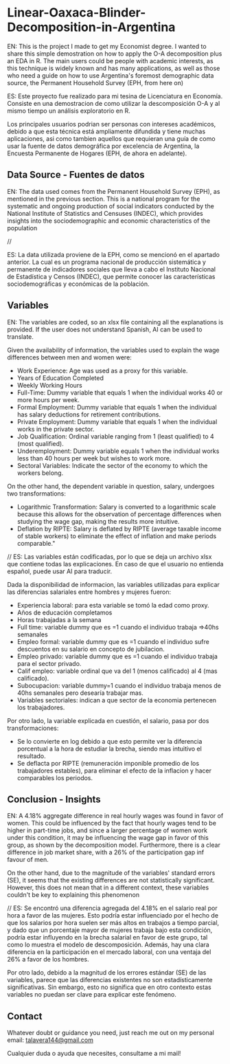 # Linear-Oaxaca-Blinder-Decomposition-in-Argentina
EN: This is the project I made to get my Economist degree. I wanted to share this simple demostration on how to apply the O-A decomposition plus an EDA in R. 
The main users could be people with academic interests, as this technique is widely known and has many applications, as well as those who need a guide on how to use Argentina's foremost demographic data source, the Permanent Household Survey (EPH, from here on)


ES: Este proyecto fue realizado para mi tesina de Licenciatura en Economía. Consiste en una demostracion de como utilizar la descomposición O-A y al mismo tiempo un análisis exploratorio en R.

Los principales usuarios podrian ser personas con intereses académicos, debido a que esta técnica está ampliamente difundida y tiene muchas aplicaciones, asi como tambien aquellos que requieran una guía de como usar la fuente de datos demográfica por excelencia de Argentina, la Encuesta Permanente de Hogares (EPH, de ahora en adelante). 

## Data Source - Fuentes de datos
EN: The data used comes from the Permanent Household Survey (EPH), as mentioned in the previous section. This is a national program for the systematic and ongoing production of social indicators conducted by the National Institute of Statistics and Censuses (INDEC), which provides insights into the sociodemographic and economic characteristics of the population

//

ES: La data utilizada proviene de la EPH, como se mencionó en el apartado anterior. La cual es un programa nacional de producción sistemática y permanente de indicadores sociales que lleva a cabo el Instituto Nacional de Estadística y Censos (INDEC), que permite conocer las características sociodemográficas y económicas de la población.

## Variables 
EN:
The variables are coded, so an xlsx file containing all the explanations is provided. If the user does not understand Spanish, AI can be used to translate.

Given the availability of information, the variables used to explain the wage differences between men and women were:

* Work Experience: Age was used as a proxy for this variable.
* Years of Education Completed
* Weekly Working Hours
* Full-Time: Dummy variable that equals 1 when the individual works 40 or more hours per week.
* Formal Employment: Dummy variable that equals 1 when the individual has salary deductions for retirement contributions.
* Private Employment: Dummy variable that equals 1 when the individual works in the private sector.
* Job Qualification: Ordinal variable ranging from 1 (least qualified) to 4 (most qualified).
* Underemployment: Dummy variable equals 1 when the individual works less than 40 hours per week but wishes to work more.
* Sectoral Variables: Indicate the sector of the economy to which the workers belong.

On the other hand, the dependent variable in question, salary, undergoes two transformations:
* Logarithmic Transformation: Salary is converted to a logarithmic scale because this allows for the observation of percentage differences when studying the wage gap, making the results more intuitive.
* Deflation by RIPTE: Salary is deflated by RIPTE (average taxable income of stable workers) to eliminate the effect of inflation and make periods comparable."

//
ES:
Las variables están codificadas, por lo que se deja un archivo xlsx que contiene todas las explicaciones. En caso de que el usuario no entienda español, puede usar AI para traducir.

Dada la disponibilidad de informacion, las variables utilizadas para explicar las diferencias salariales entre hombres y mujeres fueron: 
* Experiencia laboral: para esta variable se tomó la edad como proxy.
* Años de educación completamos
* Horas trabajadas a la semana
* Full time: variable dummy que es =1 cuando el individuo trabaja =>40hs semanales
* Empleo formal: variable dummy que es =1 cuando el individuo sufre descuentos en su salario en concepto de jubilacion.
* Empleo privado: variable dummy que es =1 cuando el individuo trabaja para el sector privado.
* Calif empleo: variable ordinal que va del 1 (menos calificado) al 4 (mas calificado).
* Subocupacion: variable dummy=1 cuando el individuo trabaja menos de 40hs semanales pero desearía trabajar mas.
* Variables sectoriales: indican a que sector de la economia pertenecen los trabajadores. 

Por otro lado, la variable explicada en cuestión, el salario, pasa por dos transformaciones:
* Se lo convierte en log debido a que esto permite ver la diferencia porcentual a la hora de estudiar la brecha, siendo mas intuitivo el resultado.
* Se deflacta por RIPTE (remuneración imponible promedio de los  trabajadores estables), para eliminar el efecto de la inflacion y hacer comparables los periodos.

## Conclusion - Insights
EN:
A 4.18% aggregate difference in real hourly wages was found in favor of women. This could be influenced by the fact that hourly wages tend to be higher in part-time jobs, and since a larger percentage of women work under this condition, it may be influencing the wage gap in favor of this group, as shown by the decomposition model. Furthermore, there is a clear difference in job market share, with a 26% of the participation gap inf favour of men.

On the other hand, due to the magnitude of the variables' standard errors (SE), it seems that the existing differences are not statistically significant. However, this does not mean that in a different context, these variables couldn't be key to explaining this phenomenon

//
ES:
Se encontró una diferencia agregada del 4.18% en el salario real por hora a favor de las mujeres. Esto podría estar influenciado por el hecho de que los salarios por hora suelen ser más altos en trabajos a tiempo parcial, y dado que un porcentaje mayor de mujeres trabaja bajo esta condición, podría estar influyendo en la brecha salarial en favor de este grupo, tal como lo muestra el modelo de descomposición. Además, hay una clara diferencia en la participación en el mercado laboral, con una ventaja del 26% a favor de los hombres.

Por otro lado, debido a la magnitud de los errores estándar (SE) de las variables, parece que las diferencias existentes no son estadísticamente significativas. Sin embargo, esto no significa que en otro contexto estas variables no puedan ser clave para explicar este fenómeno.

## Contact

Whatever doubt or guidance you need, just reach me out on my personal email: talavera144@gmail.com

Cualquier duda o ayuda que necesites, consultame a mi mail!

